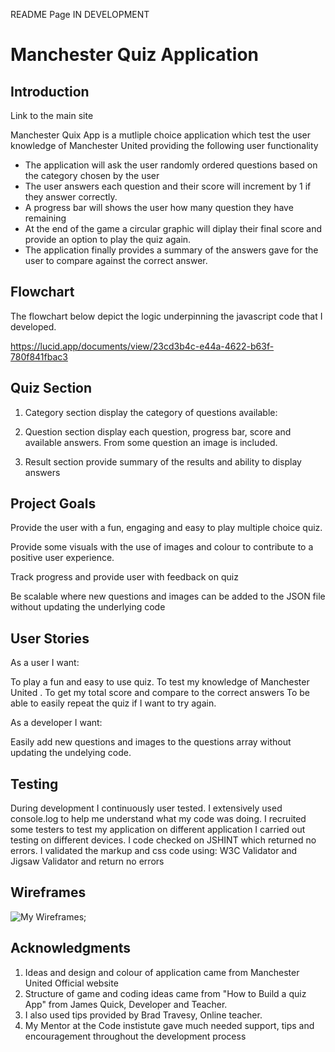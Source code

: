 README Page IN DEVELOPMENT

<h1>Manchester Quiz Application</h1>
<h2>Introduction</h2>

<a>Link to the main site</a>

<p>Manchester Quix App is a mutliple choice application which test the user knowledge of Manchester United providing the following user functionality

- The application will ask the user randomly ordered questions based on the category chosen by the user
- The user answers each question and their score will increment by 1 if they answer correctly.
- A progress bar will shows the user how many question they have remaining
- At the end of the game a circular graphic will diplay their final score and provide an option to play the quiz again.
- The application finally provides a summary of the answers gave for the user to compare against the correct answer.

<h2>Flowchart</h2>
The flowchart below depict the logic underpinning the javascript code that I developed.

https://lucid.app/documents/view/23cd3b4c-e44a-4622-b63f-780f841fbac3

<h2>Quiz Section</h2>

1. Category section display the category of questions available:

2. Question section display each question, progress bar, score and available answers. From some question an image is included.

3. Result section provide summary of the results and ability to display answers

<h2>Project Goals</h2>

<p> Provide the user with a fun, engaging and easy to play multiple choice quiz.</p>
<p> Provide some visuals with the use of images and colour to contribute to a positive user experience.</p>
<p> Track progress and provide user with feedback on quiz</p>
<p> Be scalable where new questions and images can be added to the JSON file without updating the underlying code </p>

<h2>User Stories</h2>

As a user I want:

To play a fun and easy to use quiz.
To test my knowledge of Manchester United .
To get my total score and compare to the correct answers
To be able to easily repeat the quiz if I want to try again.

As a developer I want:

Easily add new questions and images to the questions array without updating the undelying code.

<h2>Testing</h2>

During development I continuously user tested. I extensively used console.log to help me understand what my code was doing.
I recruited some testers to test my application on different application
I carried out testing on different devices.
I code checked on JSHINT which returned no errors.
I validated the markup and css code using: W3C Validator and Jigsaw Validator and return no errors

<h2>Wireframes</h2>

![My Wireframes](../images/Manchester_United_Quiz_Wireframes.jpeg);

<h2>Acknowledgments</h2>

1. Ideas and design and colour of application came from Manchester United Official website
2. Structure of game and coding ideas came from "How to Build a quiz App" from James Quick, Developer and Teacher.
3. I also used tips provided by Brad Travesy, Online teacher.
4. My Mentor at the Code instistute gave much needed support, tips and encouragement throughout the development process
